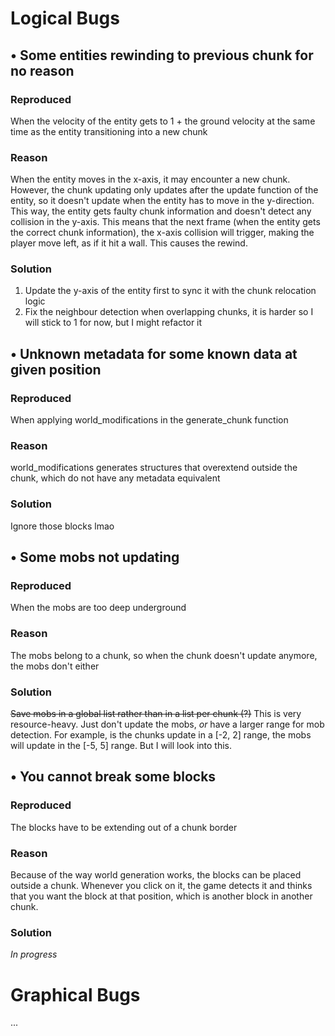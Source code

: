 # Logical Bugs
## • Some entities rewinding to previous chunk for no reason
### Reproduced
When the velocity of the entity gets to 1 + the ground velocity at the same time as the entity transitioning into a new chunk
### Reason
When the entity moves in the x-axis, it may encounter a new chunk. However, the chunk updating only updates after the update function of the entity, so it doesn't update when the entity has to move in the y-direction. This way, the entity gets faulty chunk information and doesn't detect any collision in the y-axis. This means that the next frame (when the entity gets the correct chunk information), the x-axis collision will trigger, making the player move left, as if it hit a wall. This causes the rewind.
### Solution
1. Update the y-axis of the entity first to sync it with the chunk relocation logic
2. Fix the neighbour detection when overlapping chunks, it is harder so I will stick to 1 for now, but I might refactor it

## • Unknown metadata for some known data at given position
### Reproduced
When applying world_modifications in the generate_chunk function
### Reason
world_modifications generates structures that overextend outside the chunk, which do not have any metadata equivalent
### Solution
Ignore those blocks lmao

## • Some mobs not updating
### Reproduced
When the mobs are too deep underground
### Reason
The mobs belong to a chunk, so when the chunk doesn't update anymore,
the mobs don't either
### Solution
~~Save mobs in a global list rather than in a list per chunk (?)~~
This is very resource-heavy. Just don't update the mobs, _or_ have a larger range for mob detection. For example, is the chunks update in a [-2, 2] range, the mobs will update in the [-5, 5] range. But I will look into this.

## • You cannot break some blocks
### Reproduced
The blocks have to be extending out of a chunk border
### Reason
Because of the way world generation works, the blocks can be placed outside a chunk.
Whenever you click on it, the game detects it and thinks that you want the block at that position, which
is another block in another chunk.
### Solution
_In progress_

# Graphical Bugs
...
